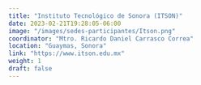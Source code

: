 ```yaml
---
title: "Instituto Tecnológico de Sonora (ITSON)"
date: 2023-02-21T19:28:05-06:00
image: "/images/sedes-participantes/Itson.png"
coordinator: "Mtro. Ricardo Daniel Carrasco Correa" 
location: "Guaymas, Sonora"
link: "https://www.itson.edu.mx"
weight: 1
draft: false
---
```


